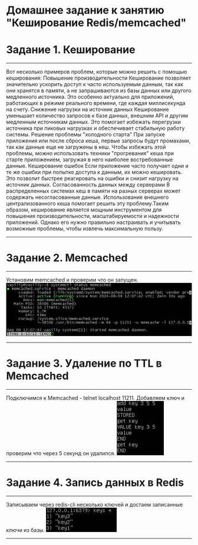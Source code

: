 # Домашнее задание к занятию "Кеширование Redis/memcached"

# Задание 1. Кеширование

---

Вот несколько примеров проблем, которые можно решить с помощью кеширования:
Повышение производительности
Кеширование позволяет значительно ускорить доступ к часто используемым данным, так как они хранятся в памяти, а не запрашиваются из базы данных или другого медленного источника. Это особенно актуально для приложений, работающих в режиме реального времени, где каждая миллисекунда на счету.
Снижение нагрузки на источник данных
Кеширование уменьшает количество запросов к базе данных, внешним API и другим медленным источникам данных. Это помогает избежать перегрузки источника при пиковых нагрузках и обеспечивает стабильную работу системы.
Решение проблемы "холодного старта"
При запуске приложения или после сброса кеша, первые запросы будут промахами, так как данные еще не загружены в кеш. Чтобы избежать этой проблемы, можно использовать техники "прогревания" кеша при старте приложением, загружая в него наиболее востребованные данные.
Кеширование ошибок
Если приложение часто получает одни и те же ошибки при попытке доступа к данным, их можно кешировать. Это позволит быстрее реагировать на ошибки и снизит нагрузку на источник данных.
Согласованность данных между серверами
В распределенных системах кеш в памяти на разных серверах может содержать несогласованные данные. Использование внешнего централизованного кеша помогает решить эту проблему.Таким образом, кеширование является мощным инструментом для повышения производительности, масштабируемости и надежности приложений. Однако его нужно правильно настраивать и учитывать возможные проблемы, чтобы извлечь максимальную пользу.

---

# Задание 2. Memcached

---
Установим memcached и проверим что он запущен. 
![image alt](https://github.com/vasionxxx/devhw2/blob/main/CICD/31.jpg)
	
---

# Задание 3. Удаление по TTL в Memcached

---
Подключимся к Memcached - telnet localhost 11211. Добавляем ключ и проверим что через 5 секунд он удалился.
![image alt](https://github.com/vasionxxx/devhw2/blob/main/CICD/32.jpg)

---

# Задание 4. Запись данных в Redis

---
Записываем через redis-cli несколько ключей и достаем записанные ключи из базы.
![image alt](https://github.com/vasionxxx/devhw2/blob/main/CICD/33.jpg)

---

